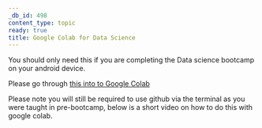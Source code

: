 ```yaml
---
_db_id: 498
content_type: topic
ready: true
title: Google Colab for Data Science
---
```


You should only need this if you are completing the Data science bootcamp on your android device.

Please go through [this into to Google Colab](https://towardsdatascience.com/intro-to-google-colab-for-data-analytics-da5e3a37af8a)

Please note you will still be required to use github via the terminal as you were taught in pre-bootcamp, below is a short video on how to do this with google colab.